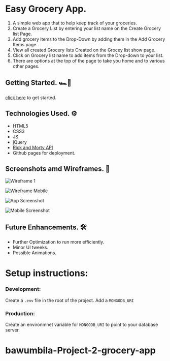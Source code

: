 # Easy Grocery App.

1. A simple web app that to help keep track of your groceries.
2. Create a Grocery List by entering your list name on the Create Grocery list Page.
3. Add grocery Items to the Drop-Down by adding them in the Add Grocery Items page.
4. View all created Grocery lists Created on the Grocey list show page.
5. Click on Grocery list name to add items from the Drop-down to your list.
7. There are options at the top of the page to take you home and to various other pages.

##  Getting Started. 🏎💨 

[click here](https://bawumbila.github.io/Rick-and-Morty/) to get started. 

##  Technologies Used. ⚙️
- HTML5
- CSS3
- JS
- jQuery
- [Rick and Morty API](https://rickandmortyapi.com/)
- Github pages for deployment.

##  Screenshots amd Wireframes. 📸

![Wireframe 1](./imgs/wireframe1.png)

![Wireframe Mobile](./imgs/wireframemobile.png)

![App Screenshot](./imgs/AppOne.png)

![Mobile Screenshot](./imgs/AppMobile.png)


##  Future Enhancements. 🛠

- Further Optimization to run more efficiently.
- Minor UI tweeks.
- Possible Animations.







# Setup instructions:

### Development:

Create a `.env` file in the root of the project.
Add a `MONGODB_URI`

### Production:

Create an environmnet variable for `MONGODB_URI` to point to your database server.
# bawumbila-Project-2-grocery-app
